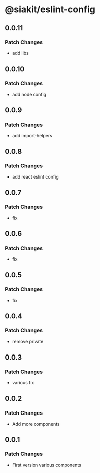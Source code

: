 # @siakit/eslint-config

## 0.0.11

### Patch Changes

- add libs

## 0.0.10

### Patch Changes

- add node config

## 0.0.9

### Patch Changes

- add import-helpers

## 0.0.8

### Patch Changes

- add react eslint config

## 0.0.7

### Patch Changes

- fix

## 0.0.6

### Patch Changes

- fix

## 0.0.5

### Patch Changes

- fix

## 0.0.4

### Patch Changes

- remove private

## 0.0.3

### Patch Changes

- various fix

## 0.0.2

### Patch Changes

- Add more components

## 0.0.1

### Patch Changes

- First version various components
